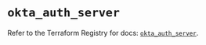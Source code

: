 # `okta_auth_server`

Refer to the Terraform Registry for docs: [`okta_auth_server`](https://registry.terraform.io/providers/okta/okta/4.17.0/docs/resources/auth_server).
